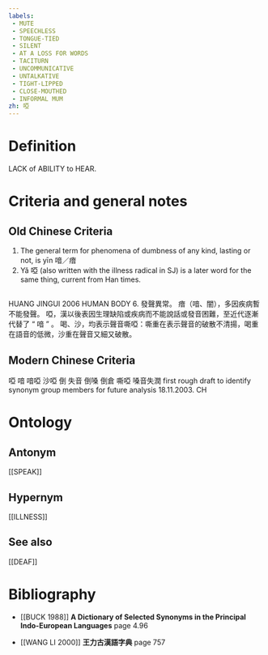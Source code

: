 ```yaml
---
labels: 
 - MUTE
 - SPEECHLESS
 - TONGUE-TIED
 - SILENT
 - AT A LOSS FOR WORDS
 - TACITURN
 - UNCOMMUNICATIVE
 - UNTALKATIVE
 - TIGHT-LIPPED
 - CLOSE-MOUTHED
 - INFORMAL MUM
zh: 啞
---
```


# Definition
LACK of ABILITY to HEAR.
# Criteria and general notes
## Old Chinese Criteria
1. The general term for phenomena of dumbness of any kind, lasting or not, is yīn 喑／瘖
2. Yǎ 啞 (also written with the illness radical in SJ) is a later word for the same thing, current from Han times.
## 
HUANG JINGUI 2006
HUMAN BODY 6. 發聲異常。
瘖（喑、闇），多因疾病暫不能發聲。
啞，漢以後表因生理缺陷或疾病而不能說話或發音困難，至近代逐漸代替了 “ 喑 ” 。
喝、沙，均表示聲音嘶啞：嘶重在表示聲音的破散不清揚，喝重在語音的低微，沙重在聲音又細又破散。
## Modern Chinese Criteria
啞
喑
喑啞
沙啞
倒
失音
倒嗓
倒倉
嘶啞
嗓音失潤
first rough draft to identify synonym group members for future analysis 18.11.2003. CH
# Ontology

## Antonym
[[SPEAK]]
## Hypernym
[[ILLNESS]]
## See also
[[DEAF]]
# Bibliography
- [[BUCK 1988]]
**A Dictionary of Selected Synonyms in the Principal Indo-European Languages** page 4.96

- [[WANG LI 2000]]
**王力古漢語字典** page 757
